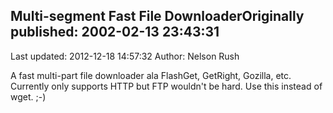 ## Multi-segment Fast File DownloaderOriginally published: 2002-02-13 23:43:31 
Last updated: 2012-12-18 14:57:32 
Author: Nelson Rush 
 
A fast multi-part file downloader ala FlashGet, GetRight, Gozilla, etc. Currently only supports HTTP but FTP wouldn't be hard. Use this instead of wget. ;-)